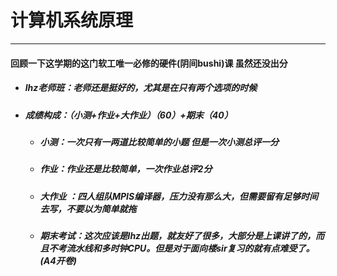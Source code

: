 # 计算机系统原理
***
#### 回顾一下这学期的这门软工唯一必修的硬件(阴间bushi)课 虽然还没出分
- ##### lhz老师班：老师还是挺好的，尤其是在只有两个选项的时候
- ##### 成绩构成：（小测+作业+大作业）（60）+期末（40）
  - ##### 小测：一次只有一两道比较简单的小题 但是一次小测总评一分
  - ##### 作业：作业还是比较简单，一次作业总评2分
  - ##### 大作业 ：四人组队MPIS编译器，压力没有那么大，但需要留有足够时间去写，不要以为简单就拖
  - ##### 期末考试：这次应该是lhz出题，就友好了很多，大部分是上课讲了的，而且不考流水线和多时钟CPU。但是对于面向楼sir复习的就有点难受了。(A4开卷)   
